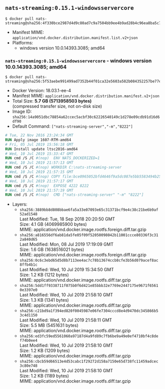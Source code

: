 ## `nats-streaming:0.15.1-windowsservercore`

```console
$ docker pull nats-streaming@sha256:4f330bce2987d4d9c80ad7c9a7504bb9ee4b9ad28b4c96ea8ba5c78f0d461e12
```

-	Manifest MIME: `application/vnd.docker.distribution.manifest.list.v2+json`
-	Platforms:
	-	windows version 10.0.14393.3085; amd64

### `nats-streaming:0.15.1-windowsservercore` - windows version 10.0.14393.3085; amd64

```console
$ docker pull nats-streaming@sha256:5f53aebe991499ad7352b44f01ca32e5603a582b084352257be77e7628840191
```

-	Docker Version: 18.03.1-ee-4
-	Manifest MIME: `application/vnd.docker.distribution.manifest.v2+json`
-	Total Size: **5.7 GB (5713958503 bytes)**  
	(compressed transfer size, not on-disk size)
-	Image ID: `sha256:14a9051dbc78854a62ccec5acbf30c62226540149c1d278e09cdb91d16d6df90`
-	Default Command: `["nats-streaming-server","-m","8222"]`

```dockerfile
# Tue, 22 Nov 2016 23:24:34 GMT
RUN Apply image 1607-RTM-amd64
# Fri, 05 Jul 2019 15:56:18 GMT
RUN Install update ltsc2016-amd64
# Wed, 10 Jul 2019 15:33:47 GMT
RUN cmd /S /C #(nop)  ENV NATS_DOCKERIZED=1
# Wed, 10 Jul 2019 21:57:13 GMT
RUN cmd /S /C #(nop) WORKDIR C:\nats-streaming-server
# Wed, 10 Jul 2019 21:57:15 GMT
RUN cmd /S /C #(nop) COPY file:bce0965052bfd4646f9a5dc087e5bb5583494b2589991c004e1a6091f1cbae9c in nats-streaming-server.exe 
# Wed, 10 Jul 2019 21:57:17 GMT
RUN cmd /S /C #(nop)  EXPOSE 4222 8222
# Wed, 10 Jul 2019 21:57:19 GMT
RUN cmd /S /C #(nop)  CMD ["nats-streaming-server" "-m" "8222"]
```

-	Layers:
	-	`sha256:3889bb8d808bbae6fa5a33e07093e65c31371bcf9e4c38c21be6b9af52ad1548`  
		Last Modified: Tue, 18 Sep 2018 20:20:50 GMT  
		Size: 4.1 GB (4069985900 bytes)  
		MIME: application/vnd.docker.image.rootfs.foreign.diff.tar.gzip
	-	`sha256:a816556df6ab81da5fe05f09f52050098042b11001ccce80336f3c312a840d65`  
		Last Modified: Mon, 08 Jul 2019 17:19:09 GMT  
		Size: 1.6 GB (1638516021 bytes)  
		MIME: application/vnd.docker.image.rootfs.foreign.diff.tar.gzip
	-	`sha256:0c6c3ebd65d5d8b7113ee4ac7c78b13674ccb8cfe3b56d079acef8ac8ffb4b1c`  
		Last Modified: Wed, 10 Jul 2019 15:34:50 GMT  
		Size: 1.2 KB (1212 bytes)  
		MIME: application/vnd.docker.image.rootfs.diff.tar.gzip
	-	`sha256:5dd1ff9338711f075b0f6d421e85bbb32e7769e2447175e9671f65610e3397e0`  
		Last Modified: Wed, 10 Jul 2019 21:58:10 GMT  
		Size: 1.3 KB (1341 bytes)  
		MIME: application/vnd.docker.image.rootfs.diff.tar.gzip
	-	`sha256:c21bd9a1f394ed820f0045987e06fe7304cccd8e4d9470dc345866b53c4d1150`  
		Last Modified: Wed, 10 Jul 2019 21:58:11 GMT  
		Size: 5.5 MB (5451631 bytes)  
		MIME: application/vnd.docker.image.rootfs.diff.tar.gzip
	-	`sha256:ed3fc59ed5561060a97187d4a9fd89c7fb6be9a49e0ef4710bf4c8def74b0ee4`  
		Last Modified: Wed, 10 Jul 2019 21:58:10 GMT  
		Size: 1.2 KB (1209 bytes)  
		MIME: application/vnd.docker.image.rootfs.diff.tar.gzip
	-	`sha256:cbcb59d66513e4d53cabc1f29272d158a7150e65d738fc11459adcec3c80e748`  
		Last Modified: Wed, 10 Jul 2019 21:58:10 GMT  
		Size: 1.2 KB (1189 bytes)  
		MIME: application/vnd.docker.image.rootfs.diff.tar.gzip
